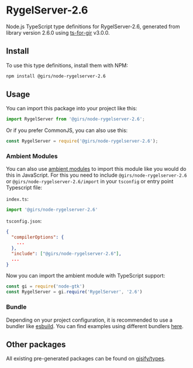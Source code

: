 
# RygelServer-2.6

Node.js TypeScript type definitions for RygelServer-2.6, generated from library version 2.6.0 using [ts-for-gir](https://github.com/gjsify/ts-for-gir) v3.0.0.


## Install

To use this type definitions, install them with NPM:
```bash
npm install @girs/node-rygelserver-2.6
```

## Usage

You can import this package into your project like this:
```ts
import RygelServer from '@girs/node-rygelserver-2.6';
```

Or if you prefer CommonJS, you can also use this:
```ts
const RygelServer = require('@girs/node-rygelserver-2.6');
```

### Ambient Modules

You can also use [ambient modules](https://github.com/gjsify/ts-for-gir/tree/main/packages/cli#ambient-modules) to import this module like you would do this in JavaScript.
For this you need to include `@girs/node-rygelserver-2.6` or `@girs/node-rygelserver-2.6/import` in your `tsconfig` or entry point Typescript file:

`index.ts`:
```ts
import '@girs/node-rygelserver-2.6'
```

`tsconfig.json`:
```json
{
  "compilerOptions": {
    ...
  },
  "include": ["@girs/node-rygelserver-2.6"],
  ...
}
```

Now you can import the ambient module with TypeScript support: 

```ts
const gi = require('node-gtk')
const RygelServer = gi.require('RygelServer', '2.6')
```


### Bundle

Depending on your project configuration, it is recommended to use a bundler like [esbuild](https://esbuild.github.io/). You can find examples using different bundlers [here](https://github.com/gjsify/ts-for-gir/tree/main/examples).

## Other packages

All existing pre-generated packages can be found on [gjsify/types](https://github.com/gjsify/types).

